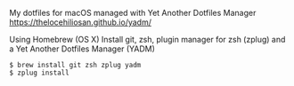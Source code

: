 My dotfiles for macOS managed with Yet Another Dotfiles Manager https://thelocehiliosan.github.io/yadm/

Using Homebrew (OS X)
Install git, zsh, plugin manager for zsh (zplug) and a Yet Another Dotfiles Manager (YADM)
```
$ brew install git zsh zplug yadm
$ zplug install
```
